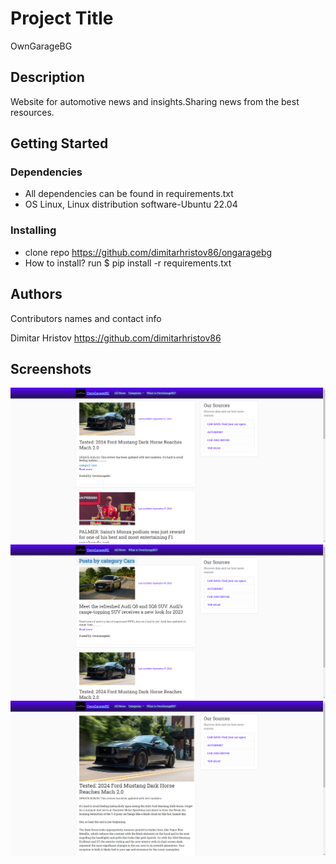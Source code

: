 # Project Title

OwnGarageBG

## Description

Website for automotive news and insights.Sharing news from the best resources.

## Getting Started

### Dependencies

* All dependencies can be found in requirements.txt
* OS Linux, Linux distribution software-Ubuntu 22.04

### Installing

* clone repo https://github.com/dimitarhristov86/ongaragebg
* How to install? run  $ pip install -r requirements.txt

## Authors

Contributors names and contact info

Dimitar Hristov
https://github.com/dimitarhristov86

## Screenshots
![Screenshot from 2023-09-08 10-11-55.png](https://github.com/dimitarhristov86/ongaragebg/blob/master/Screenshot%20from%202023-09-08%2010-11-55.png)
![Screenshot from 2023-09-08 10-12-07.png](https://github.com/dimitarhristov86/ongaragebg/blob/master/Screenshot%20from%202023-09-08%2010-12-07.png)
![Screenshot from 2023-09-08 10-12-17.png](https://github.com/dimitarhristov86/ongaragebg/blob/master/Screenshot%20from%202023-09-08%2010-12-17.png)

